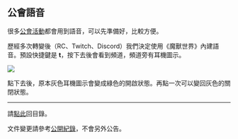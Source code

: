 ## 公會語音

很多[公會活動](https://badbadweather.github.io/activities.html)都會用到語音，可以先準備好，比較方便。

歷經多次轉變後（RC、Twitch、Discord）我們決定使用《魔獸世界》內建語音。預設快捷鍵是 **t**，按下去後會看到頻道，頻道旁有耳機圖示。

![](https://badbadweather.github.com/voicechat.png)

點下去後，原本灰色耳機圖示會變成綠色的開啟狀態。再點一次可以變回灰色的關閉狀態。

---

請[點此](https://badbadweather.github.io/)回目錄。

文件變更請參考[公開紀錄](https://github.com/badbadweather/badbadweather.github.io/commits/master/voicechat.md)，不會另外公告。
